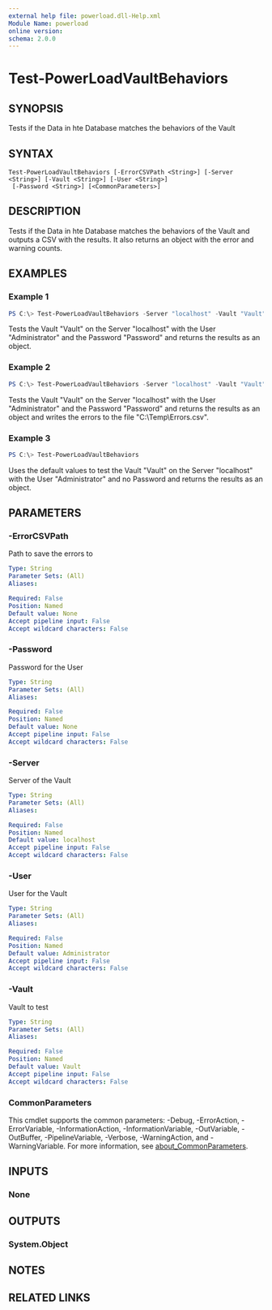```yaml
---
external help file: powerload.dll-Help.xml
Module Name: powerload
online version:
schema: 2.0.0
---
```


# Test-PowerLoadVaultBehaviors

## SYNOPSIS
Tests if the Data in hte Database matches the behaviors of the Vault

## SYNTAX

```
Test-PowerLoadVaultBehaviors [-ErrorCSVPath <String>] [-Server <String>] [-Vault <String>] [-User <String>]
 [-Password <String>] [<CommonParameters>]
```

## DESCRIPTION
Tests if the Data in hte Database matches the behaviors of the Vault and outputs a CSV with the results.
It also returns an object with the error and warning counts.

## EXAMPLES

### Example 1
```powershell
PS C:\> Test-PowerLoadVaultBehaviors -Server "localhost" -Vault "Vault" -User "Administrator" -Password "Password" 
```

Tests the Vault "Vault" on the Server "localhost" with the User "Administrator" and the Password "Password" and returns the results as an object.

### Example 2
```powershell
PS C:\> Test-PowerLoadVaultBehaviors -Server "localhost" -Vault "Vault" -User "Administrator" -Password "Password" -ErrorCSVPath "C:\Temp\Errors.csv"
```

Tests the Vault "Vault" on the Server "localhost" with the User "Administrator" and the Password "Password" and returns the results as an object and writes the errors to the file "C:\Temp\Errors.csv".

### Example 3
```powershell
PS C:\> Test-PowerLoadVaultBehaviors
```
Uses the default values to test the Vault "Vault" on the Server "localhost" with the User "Administrator" and no Password and returns the results as an object.

## PARAMETERS

### -ErrorCSVPath
Path to save the errors to

```yaml
Type: String
Parameter Sets: (All)
Aliases:

Required: False
Position: Named
Default value: None
Accept pipeline input: False
Accept wildcard characters: False
```

### -Password
Password for the User

```yaml
Type: String
Parameter Sets: (All)
Aliases:

Required: False
Position: Named
Default value: None
Accept pipeline input: False
Accept wildcard characters: False
```

### -Server
Server of the Vault

```yaml
Type: String
Parameter Sets: (All)
Aliases:

Required: False
Position: Named
Default value: localhost
Accept pipeline input: False
Accept wildcard characters: False
```

### -User
User for the Vault

```yaml
Type: String
Parameter Sets: (All)
Aliases:

Required: False
Position: Named
Default value: Administrator
Accept pipeline input: False
Accept wildcard characters: False
```

### -Vault
Vault to test

```yaml
Type: String
Parameter Sets: (All)
Aliases:

Required: False
Position: Named
Default value: Vault
Accept pipeline input: False
Accept wildcard characters: False
```

### CommonParameters
This cmdlet supports the common parameters: -Debug, -ErrorAction, -ErrorVariable, -InformationAction, -InformationVariable, -OutVariable, -OutBuffer, -PipelineVariable, -Verbose, -WarningAction, and -WarningVariable. For more information, see [about_CommonParameters](http://go.microsoft.com/fwlink/?LinkID=113216).

## INPUTS

### None

## OUTPUTS

### System.Object
## NOTES

## RELATED LINKS
